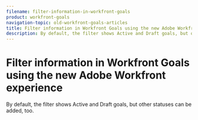 ```yaml
---
filename: filter-information-in-workfront-goals
product: workfront-goals
navigation-topic: old-workfront-goals-articles
title: Filter information in Workfront Goals using the new Adobe Workfront experience
description: By default, the filter shows Active and Draft goals, but other statuses can be added, too.
---
```


# Filter information in Workfront Goals using the new Adobe Workfront experience

By default, the filter shows Active and&nbsp;Draft goals, but other statuses can be added, too. 
